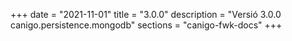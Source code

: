 +++
date        = "2021-11-01"
title       = "3.0.0"
description = "Versió 3.0.0 canigo.persistence.mongodb"
sections    = "canigo-fwk-docs"
+++